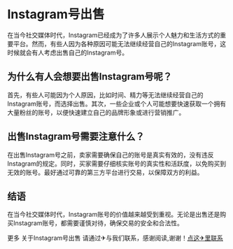 # Instagram号出售

在当今社交媒体时代，Instagram已经成为了许多人展示个人魅力和生活方式的重要平台。然而，有些人因为各种原因可能无法继续经营自己的Instagram账号，这时候就会有人考虑出售自己的Instagram号。

## 为什么有人会想要出售Instagram号呢？

首先，有些人可能因为个人原因，比如时间、精力等无法继续经营自己的Instagram账号，而选择出售。其次，一些企业或个人可能想要快速获取一个拥有大量粉丝的账号，以便快速建立自己的品牌形象或进行营销推广。

## 出售Instagram号需要注意什么？

在出售Instagram号之前，卖家需要确保自己的账号是真实有效的，没有违反Instagram的规定。同时，买家需要仔细核实账号的真实性和活跃度，以免购买到无效的账号。最好通过可靠的第三方平台进行交易，以保障双方的利益。

## 结语

在当今社交媒体时代，Instagram账号的价值越来越受到重视。无论是出售还是购买Instagram账号，都需要谨慎对待，确保交易的安全和合法性。

更多 关于Instagram号出售 请通过✈与我们联系，感谢阅读,谢谢！[点这✈里联系](https://b.k02.cc)
